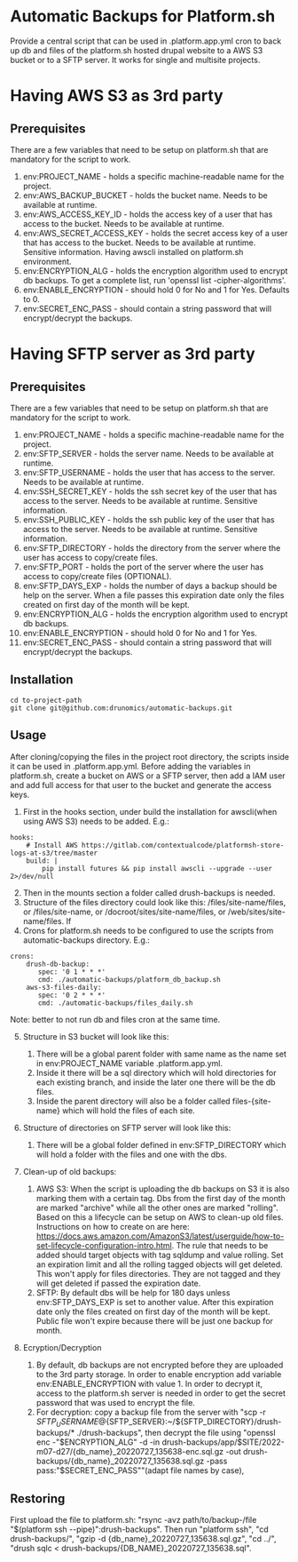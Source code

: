 # Automatic Backups for Platform.sh

Provide a central script that can be used in .platform.app.yml cron to back up db and files of the platform.sh hosted
drupal website to a AWS S3 bucket or to a SFTP server. It works for single and multisite projects.

# Having AWS S3 as 3rd party

## Prerequisites

There are a few variables that need to be setup on platform.sh that are mandatory for the script to work.
1. env:PROJECT_NAME - holds a specific machine-readable name for the project.
2. env:AWS_BACKUP_BUCKET - holds the bucket name. Needs to be available at runtime.
3. env:AWS_ACCESS_KEY_ID - holds the access key of a user that has access to the bucket. Needs to be available at runtime.
4. env:AWS_SECRET_ACCESS_KEY - holds the secret access key of a user that has access to the bucket. Needs to be available at runtime. Sensitive information.
Having awscli installed on platform.sh environment.
5. env:ENCRYPTION_ALG - holds the encryption algorithm used to encrypt db backups. To get a complete list, run 'openssl list -cipher-algorithms'.
6. env:ENABLE_ENCRYPTION - should hold 0 for No and 1 for Yes. Defaults to 0.
7. env:SECRET_ENC_PASS - should contain a string password that will encrypt/decrypt the backups.

# Having SFTP server as 3rd party

## Prerequisites
There are a few variables that need to be setup on platform.sh that are mandatory for the script to work.
1. env:PROJECT_NAME - holds a specific machine-readable name for the project.
2. env:SFTP_SERVER - holds the server name. Needs to be available at runtime.
3. env:SFTP_USERNAME - holds the user that has access to the server. Needs to be available at runtime.
4. env:SSH_SECRET_KEY - holds the ssh secret key of the user that has access to the server. Needs to be available at runtime. Sensitive information.
5. env:SSH_PUBLIC_KEY - holds the ssh public key of the user that has access to the server. Needs to be available at runtime. Sensitive information.
6. env:SFTP_DIRECTORY - holds the directory from the server where the user has access to copy/create files.
7. env:SFTP_PORT - holds the port of the server where the user has access to copy/create files (OPTIONAL).
8. env:SFTP_DAYS_EXP - holds the number of days a backup should be help on the server. When a file passes this
   expiration date only the files created on first day of the month will be kept.
9. env:ENCRYPTION_ALG - holds the encryption algorithm used to encrypt db backups.
10. env:ENABLE_ENCRYPTION - should hold 0 for No and 1 for Yes.
11. env:SECRET_ENC_PASS - should contain a string password that will encrypt/decrypt the backups.


## Installation
```
cd to-project-path
git clone git@github.com:drunomics/automatic-backups.git
```

## Usage

After cloning/copying the files in the project root directory, the scripts inside it can be used in .platform.app.yml.
Before adding the variables in platform.sh, create a bucket on AWS or a SFTP server, then add a IAM user and add full access for that user to the bucket and generate the access keys.
1. First in the hooks section, under build the installation for awscli(when using AWS S3) needs to be added.
E.g.:
```
hooks:
    # Install AWS https://gitlab.com/contextualcode/platformsh-store-logs-at-s3/tree/master
    build: |
        pip install futures && pip install awscli --upgrade --user 2>/dev/null
```
2. Then in the mounts section a folder called drush-backups is needed.
3. Structure of the files directory could look like this: /files/site-name/files, or /files/site-name, or /docroot/sites/site-name/files, or /web/sites/site-name/files. If
4. Crons for platform.sh needs to be configured to use the scripts from automatic-backups directory. E.g.:
```
crons:
    drush-db-backup:
       spec: '0 1 * * *'
       cmd: ./automatic-backups/platform_db_backup.sh
    aws-s3-files-daily:
       spec: '0 2 * * *'
       cmd: ./automatic-backups/files_daily.sh
```
Note: better to not run db and files cron at the same time.

5. Structure in S3 bucket will look like this:
   1. There will be a global parent folder with same name as the name set in env:PROJECT_NAME variable .platform.app.yml.
   2. Inside it there will be a sql directory which will hold directories for each existing branch, and inside the later one there will be the db files.
   3. Inside the parent directory will also be a folder called files-{site-name} which will hold the files of each site.

6. Structure of directories on SFTP server will look like this:
   1. There will be a global folder defined in env:SFTP_DIRECTORY which will hold a folder with the files and one with the dbs.

7. Clean-up of old backups:
   1. AWS S3: When the script is uploading the db backups on S3 it is also marking them with a certain tag. Dbs from the first day of the month are marked "archive"
   while all the other ones are marked "rolling". Based on this a lifecycle can be setup on AWS to clean-up old files.
   Instructions on how to create on are here: https://docs.aws.amazon.com/AmazonS3/latest/userguide/how-to-set-lifecycle-configuration-intro.html.
   The rule that needs to be added should target objects with tag sqldump and value rolling. Set an expiration limit and all the rolling tagged objects will get deleted.
   This won't apply for files directories. They are not tagged and they will get deleted if passed the expiration date.
   2. SFTP: By default dbs will be help for 180 days unless env:SFTP_DAYS_EXP is set to another value. After this expiration date only the files created on first day of the month will be kept.
Public file won't expire because there will be just one backup for month.
8. Ecryption/Decryption
   1. By default, db backups are not encrypted before they are uploaded to the 3rd party storage. In order to enable encryption add variable env:ENABLE_ENCRYPTION with value 1.
In order to decrypt it, access to the platform.sh server is needed in order to get the secret password that was used to encrypt the file.
   2. For decryption: copy a backup file from the server with "scp -r ${SFTP_USERNAME}@${SFTP_SERVER}:~/${SFTP_DIRECTORY}/drush-backups/* ./drush-backups",
   then decrypt the file using "openssl enc -"$ENCRYPTION_ALG" -d -in drush-backups/app/$SITE/2022-m07-d27/{db_name}_20220727_135638-enc.sql.gz -out drush-backups/{db_name}_20220727_135638.sql.gz -pass pass:"$SECRET_ENC_PASS""(adapt file names by case),

## Restoring
First upload the file to platform.sh: "rsync -avz path/to/backup-/file "$(platform ssh --pipe)":drush-backups".
Then run "platform ssh", "cd drush-backups/", "gzip -d {db_name}_20220727_135638.sql.gz", "cd ../", "drush sqlc < drush-backups/{DB_NAME}_20220727_135638.sql".
